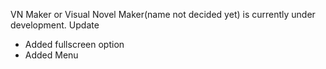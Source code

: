 VN Maker or Visual Novel Maker(name not decided yet) is currently under development.
Update
- Added fullscreen option
- Added Menu
